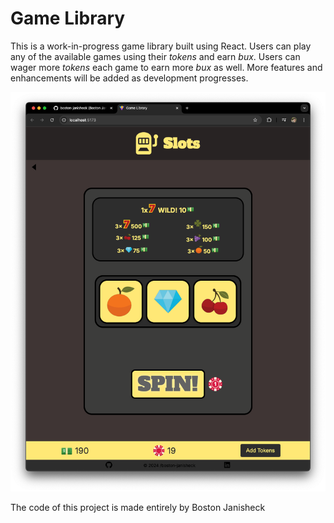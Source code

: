 # Game Library

This is a work-in-progress game library built using React. Users can play any of the available games using their _tokens_ and earn _bux_. Users can wager more _tokens_ each game to earn more _bux_ as well. More features and enhancements will be added as development progresses.

![Slots Screenshot](src/shared/assets/images/slots-screenshot.png)

The code of this project is made entirely by Boston Janisheck
